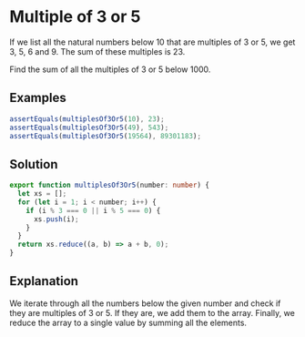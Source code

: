 # Multiple of 3 or 5

If we list all the natural numbers below 10 that are multiples of 3 or 5, we get 3, 5, 6 and 9. The sum of these multiples is 23.

Find the sum of all the multiples of 3 or 5 below 1000.

## Examples

```ts
assertEquals(multiplesOf3Or5(10), 23);
assertEquals(multiplesOf3Or5(49), 543);
assertEquals(multiplesOf3Or5(19564), 89301183);
```

## Solution

```ts
export function multiplesOf3Or5(number: number) {
  let xs = [];
  for (let i = 1; i < number; i++) {
    if (i % 3 === 0 || i % 5 === 0) {
      xs.push(i);
    }
  }
  return xs.reduce((a, b) => a + b, 0);
}
```

## Explanation

We iterate through all the numbers below the given number and check if they are multiples of 3 or 5. If they are, we add them to the array. Finally, we reduce the array to a single value by summing all the elements.
